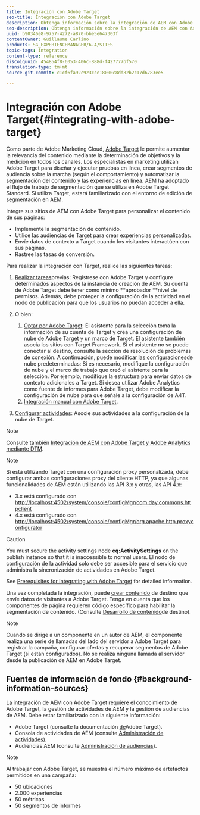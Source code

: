 ```yaml
---
title: Integración con Adobe Target
seo-title: Integración con Adobe Target
description: Obtenga información sobre la integración de AEM con Adobe Target.
seo-description: Obtenga información sobre la integración de AEM con Adobe Target.
uuid: b90346e8-9757-4272-a870-bbe5e647303f
contentOwner: Guillaume Carlino
products: SG_EXPERIENCEMANAGER/6.4/SITES
topic-tags: integration
content-type: reference
discoiquuid: 454854f8-6053-406c-888d-f427777bf570
translation-type: tm+mt
source-git-commit: c1cf6fa92c923cce18000c8dd82b2c17d6783ee5

---
```



# Integración con Adobe Target{#integrating-with-adobe-target}

Como parte de Adobe Marketing Cloud, [Adobe Target](http://www.adobe.com/ro/solutions/testing-targeting/testandtarget.html) le permite aumentar la relevancia del contenido mediante la determinación de objetivos y la medición en todos los canales. Los especialistas en marketing utilizan Adobe Target para diseñar y ejecutar pruebas en línea, crear segmentos de audiencia sobre la marcha (según el comportamiento) y automatizar la segmentación del contenido y las experiencias en línea. AEM ha adoptado el flujo de trabajo de segmentación que se utiliza en Adobe Target Standard. Si utiliza Target, estará familiarizado con el entorno de edición de segmentación en AEM.

Integre sus sitios de AEM con Adobe Target para personalizar el contenido de sus páginas:

* Implemente la segmentación de contenido.
* Utilice las audiencias de Target para crear experiencias personalizadas.
* Envíe datos de contexto a Target cuando los visitantes interactúen con sus páginas.
* Rastree las tasas de conversión.

Para realizar la integración con Target, realice las siguientes tareas:

1. [Realizar tareas](/help/sites-administering/target-requirements.md)previas: Regístrese con Adobe Target y configure determinados aspectos de la instancia de creación de AEM. Su cuenta de Adobe Target debe tener como mínimo **aprobador **nivel de permisos. Además, debe proteger la configuración de la actividad en el nodo de publicación para que los usuarios no puedan acceder a ella.

1. O bien:

   1. [Optar por Adobe Target](/help/sites-administering/opt-in.md): El asistente para la selección toma la información de su cuenta de Target y crea una configuración de nube de Adobe Target y un marco de Target. El asistente también asocia los sitios con Target Framework. Si el asistente no se puede conectar al destino, consulte la sección de resolución de problemas [de](/help/sites-administering/target-configuring.md#troubleshooting-target-connection-problems) conexión. A continuación, puede [modificar las configuraciones](/help/sites-administering/target-configuring.md#modifying-the-opt-in-wizard-configurations)de nube predeterminadas: Si es necesario, modifique la configuración de nube y el marco de trabajo que creó el asistente para la selección. Por ejemplo, modifique la estructura para enviar datos de contexto adicionales a Target. Si desea utilizar Adobe Analytics como fuente de informes para Adobe Target, debe modificar la configuración de nube para que señale a la configuración de A4T.
   1. [Integración manual con Adobe Target](/help/sites-administering/target-configuring.md#manually-integrating-with-adobe-target).

1. [Configurar actividades](/help/sites-authoring/activitylib.md): Asocie sus actividades a la configuración de la nube de Target.

>[!NOTE]
>
>Consulte también [Integración de AEM con Adobe Target y Adobe Analytics mediante DTM](https://helpx.adobe.com/experience-manager/using/integrate-digital-marketing-solutions.html).

>[!NOTE]
>
>Si está utilizando Target con una configuración proxy personalizada, debe configurar ambas configuraciones proxy del cliente HTTP, ya que algunas funcionalidades de AEM están utilizando las API 3.x y otras, las API 4.x:
>
>* 3.x está configurado con [http://localhost:4502/system/console/configMgr/com.day.commons.httpclient](http://localhost:4502/system/console/configMgr/com.day.commons.httpclient)
>* 4.x está configurado con [http://localhost:4502/system/console/configMgr/org.apache.http.proxyconfigurator](http://localhost:4502/system/console/configMgr/org.apache.http.proxyconfigurator)
>



>[!CAUTION]
>
>You must secure the activity settings node **cq:ActivitySettings** on the publish instance so that it is inaccessible to normal users. El nodo de configuración de la actividad solo debe ser accesible para el servicio que administra la sincronización de actividades en Adobe Target.
>
>See [Prerequisites for Integrating with Adobe Target](/help/sites-administering/target-requirements.md#securing-the-activity-settings-node) for detailed information.

Una vez completada la integración, puede [crear contenido](/help/sites-authoring/content-targeting-touch.md) de destino que envíe datos de visitantes a Adobe Target. Tenga en cuenta que los componentes de página requieren código específico para habilitar la segmentación de contenido. (Consulte [Desarrollo de contenido](/help/sites-developing/target.md)de destino).

>[!NOTE]
>
>Cuando se dirige a un componente en un autor de AEM, el componente realiza una serie de llamadas del lado del servidor a Adobe Target para registrar la campaña, configurar ofertas y recuperar segmentos de Adobe Target (si están configurados). No se realiza ninguna llamada al servidor desde la publicación de AEM en Adobe Target.

## Fuentes de información de fondo {#background-information-sources}

La integración de AEM con Adobe Target requiere el conocimiento de Adobe Target, la gestión de actividades de AEM y la gestión de audiencias de AEM. Debe estar familiarizado con la siguiente información:

* Adobe Target (consulte la documentación [de](https://marketing.adobe.com/resources/help/en_US/target/)Adobe Target).
* Consola de actividades de AEM (consulte [Administración de actividades](/help/sites-authoring/activitylib.md)).
* Audiencias AEM (consulte [Administración de audiencias](/help/sites-authoring/managing-audiences.md)).

>[!NOTE]
>
>Al trabajar con Adobe Target, se muestra el número máximo de artefactos permitidos en una campaña:
>
>* 50 ubicaciones
>* 2.000 experiencias
>* 50 métricas
>* 50 segmentos de informes
>



